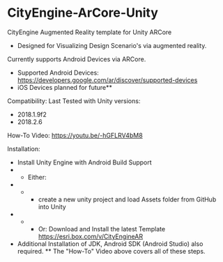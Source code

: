 # CityEngine-ArCore-Unity
CityEngine Augmented Reality template for Unity ARCore
- Designed for Visualizing Design Scenario's via augmented reality.

Currently supports Android Devices via ARCore.
- Supported Android Devices: https://developers.google.com/ar/discover/supported-devices
- iOS Devices planned for future**

Compatibility: Last Tested with Unity versions: 
- 2018.1.9f2
- 2018.2.6

How-To Video: https://youtu.be/-hGFLRV4bM8

Installation:
- Install Unity Engine with Android Build Support
- - Either: 
- - - create a new unity project and load Assets folder from GitHub into Unity
- - - Or: Download and Install the latest Template https://esri.box.com/v/CityEngineAR
- Additional Installation of JDK, Android SDK (Android Studio) also required.
** The "How-To" Video above covers all of these steps.
